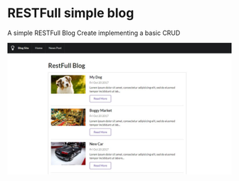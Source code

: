 # RESTFull simple blog

A simple RESTFull Blog Create implementing a basic CRUD 

![alt text](https://github.com/ThalKod/Simple-RESTFull-Blog/blob/master/Index.jpg)
